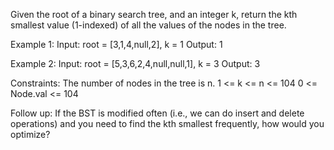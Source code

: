 Given the root of a binary search tree, and an integer k, return the kth smallest value (1-indexed) of all the values of the nodes in the tree.

Example 1:
Input: root = [3,1,4,null,2], k = 1
Output: 1

Example 2:
Input: root = [5,3,6,2,4,null,null,1], k = 3
Output: 3

Constraints:
The number of nodes in the tree is n.
1 <= k <= n <= 104
0 <= Node.val <= 104

Follow up: If the BST is modified often (i.e., we can do insert and delete operations) and you need to find the kth smallest frequently, how would you optimize?